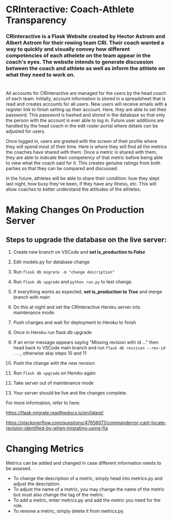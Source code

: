 # CRInteractive: Coach-Athlete Transparency

### CRInteractive is a Flask Website created by Hector Astrom and Albert Astrom for their rowing team CRI. Their coach wanted a way to quickly and visually convey how different competencies of each athelete on the team appear in the coach's eyes. The website intends to generate discussion between the coach and athlete as well as inform the athlete on what they need to work on.

#  
All accounts for CRInteractive are managed for the users by the head coach of each team. Initially, account information is stored in a spreadsheet that is read and creates accounts for all users. New users will receive emails with a register link to finish setting up their account. Here, they are able to set their password. This password is hashed and stored in the database so that only the person with the account is ever able to log in. Future user additions are handled by the head coach in the edit roster portal where details can be adjusted for users. 
  
Once logged in, users are greeted with the screen of their profile where they will spend most of their time. Here is where they will find all the metrics the coaches have shared with them. Once a metric is shared with them, they are able to indicate their competency of that metric before being able to view what the coach said for it. This creates genuine ratings from both parties so that they can be compared and discussed.
  
In the future, athletes will be able to share their condition: how they slept last night, how busy they've been, if they have any illness, etc. This will allow coaches to better understand the attitudes of the athletes.

# Making Changes On Production Server

## Steps to upgrade the database on the live server: 
1. Create new branch on VSCode and **set is_production to *False***

1. Edit models.py for database change

1. Run `flask db migrate -m "change description"`

1. Run `flask db upgrade` and `python run.py` to test change.

1. If everything works as expected, **set is_production to *True*** and merge branch with main

1. Do this at night and set the CRInteractive Heroku server into maintenance mode. 

1. Push changes and wait for deployment to Heroku to finish

1. Once in Heroku run flask db upgrade

1. If an error message appears saying "Missing revision with id ..." then head back to VSCode main branch and run `flask db revision --rev-id ...`, otherwise skip steps 10 and 11

1. Push the change with the new revision

1. Run `flask db upgrade` on Heroku again

1. Take server out of maintenance mode

1. Your server should be live and the changes complete. 


For more information, refer to here:

https://flask-migrate.readthedocs.io/en/latest/

https://stackoverflow.com/questions/47656071/commanderror-cant-locate-revision-identified-by-when-migrating-using-fla
  
# Changing Metrics
  
Metrics can be added and changed in case different information needs to be assesed. 
- To change the description of a metric, simply head into metrics.py and adjust the description. 
- To adjust the name of a metric, you may change the name of the metric but must also change the tag of the metric. 
- To add a metric, enter metrics.py and add the metric you need for the role.
- To remove a metric, simply delete it from metrics.py. 
